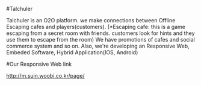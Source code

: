 #Talchuler

Talchuler is an O2O platform. we make connections between Offline Escaping cafes and players(customers).
(*Escaping cafe: this is a game escaping from a secret room with friends. customers look for hints and they use them to escape from the room)
We have promotions of cafes and social commerce system and so on.
Also, we're developing an Responsive Web, Embeded Software, Hybrid Application(IOS, Android)

#Our Responsive Web link

http://m.suin.woobi.co.kr/page/
